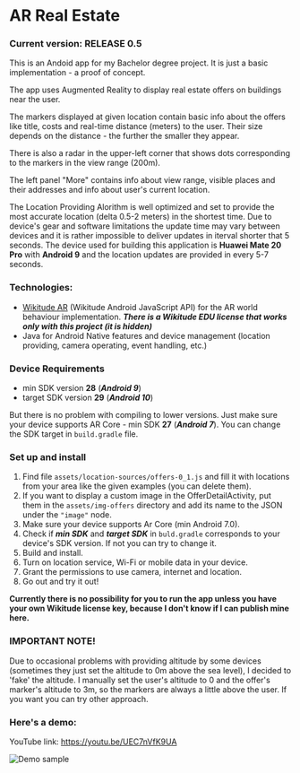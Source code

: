 # AR Real Estate

### Current version: RELEASE 0.5
 
This is an Andoid app for my Bachelor degree project. It is just a basic implementation - a proof of concept. 

The app uses Augmented Reality to display real estate offers on buildings near the user. 

The markers displayed at given location contain basic info about the offers like title, costs and real-time distance (meters) to the user. Their size depends on the distance - the further the smaller they appear.

There is also a radar in the upper-left corner that shows dots corresponding to the markers in the view range (200m).

The left panel "More" contains info about view range, visible places and their addresses and info about user's current location. 

The Location Providing Alorithm is well optimized and set to provide the most accurate location (delta 0.5-2 meters) in the shortest time. Due to device's gear and software limitations the update time may vary between devices and it is rather impossible to deliver updates in iterval shorter that 5 seconds. The device used for building this application is **Huawei Mate 20 Pro** with **Android 9** and the location updates are provided in every 5-7 seconds.

### Technologies:

  - [Wikitude AR](https://www.wikitude.com/) (Wikitude Android JavaScript API) for the AR world behaviour implementation.
  ***There is a Wikitude EDU license that works only with this project (it is hidden)***
  - Java for Android Native features and device management (location providing, camera operating, event handling, etc.)
  
### Device Requirements

  - min SDK version **28** (***Android 9***)
  - target SDK version **29** (***Android 10***)

But there is no problem with compiling to lower versions. Just make sure your device supports AR Core - min SDK **27** (***Android 7***). You can change the SDK target in `build.gradle` file.

### Set up and install

1. Find file `assets/location-sources/offers-0_1.js` and fill it with locations from your area like the given examples (you can delete them).
2. If you want to display a custom image in the OfferDetailActivity, put them in the `assets/img-offers` directory and add its name to the JSON under the `"image"` node.
3. Make sure your device supports Ar Core (min Android 7.0).
4. Check if ***min SDK*** and ***target SDK*** in `buld.gradle` corresponds to your device's SDK version. If not you can try to change it.
5. Build and install.
6. Turn on location service, Wi-Fi or mobile data in your device.
7. Grant the permissions to use camera, internet and location.
8. Go out and try it out!

**Currently there is no possibility for you to run the app unless you have your own Wikitude license key, because I don't know if I can publish mine here.**

### IMPORTANT NOTE!

Due to occasional problems with providing altitude by some devices (sometimes they just set the altitude to 0m above the sea level), I decided to 'fake' the altitude. I manually set the user's altitude to 0 and the offer's marker's altitude to 3m, so the markers are always a little above the user. If you want you can try other approach.

### Here's a demo:

YouTube link: https://youtu.be/UEC7nVfK9UA 

![Demo sample](https://github.com/BrieflyClear/ar_real_estate-android/blob/master/misc/preview.gif)
